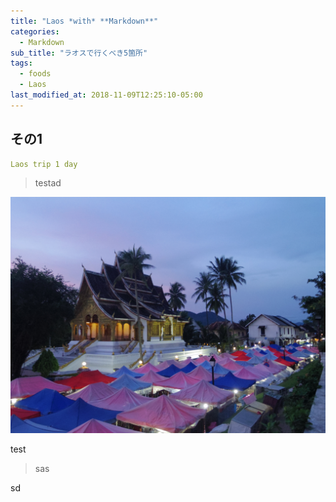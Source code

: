 ```yaml
---
title: "Laos *with* **Markdown**"
categories:
  - Markdown
sub_title: "ラオスで行くべき5箇所"
tags:
  - foods
  - Laos
last_modified_at: 2018-11-09T12:25:10-05:00
---
```


## その1

```yaml
Laos trip 1 day
```

>testad


<img src="/assets/images/IMGP2033.JPG" class="align-left" alt="">


test

>sas

sd
